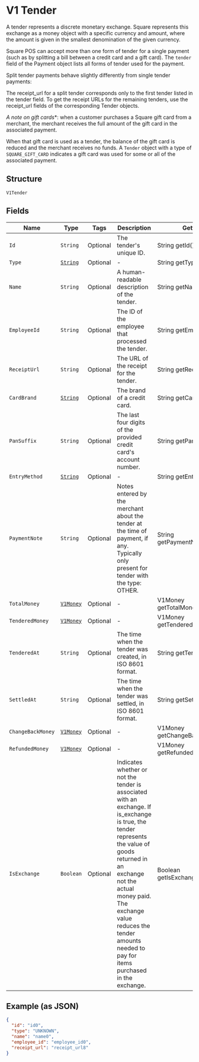 
# V1 Tender

A tender represents a discrete monetary exchange. Square represents this
exchange as a money object with a specific currency and amount, where the
amount is given in the smallest denomination of the given currency.

Square POS can accept more than one form of tender for a single payment (such
as by splitting a bill between a credit card and a gift card). The `tender`
field of the Payment object lists all forms of tender used for the payment.

Split tender payments behave slightly differently from single tender payments:

The receipt_url for a split tender corresponds only to the first tender listed
in the tender field. To get the receipt URLs for the remaining tenders, use
the receipt_url fields of the corresponding Tender objects.

*A note on gift cards**: when a customer purchases a Square gift card from a
merchant, the merchant receives the full amount of the gift card in the
associated payment.

When that gift card is used as a tender, the balance of the gift card is
reduced and the merchant receives no funds. A `Tender` object with a type of
`SQUARE_GIFT_CARD` indicates a gift card was used for some or all of the
associated payment.

## Structure

`V1Tender`

## Fields

| Name | Type | Tags | Description | Getter |
|  --- | --- | --- | --- | --- |
| `Id` | `String` | Optional | The tender's unique ID. | String getId() |
| `Type` | [`String`](../../doc/models/v1-tender-type.md) | Optional | - | String getType() |
| `Name` | `String` | Optional | A human-readable description of the tender. | String getName() |
| `EmployeeId` | `String` | Optional | The ID of the employee that processed the tender. | String getEmployeeId() |
| `ReceiptUrl` | `String` | Optional | The URL of the receipt for the tender. | String getReceiptUrl() |
| `CardBrand` | [`String`](../../doc/models/v1-tender-card-brand.md) | Optional | The brand of a credit card. | String getCardBrand() |
| `PanSuffix` | `String` | Optional | The last four digits of the provided credit card's account number. | String getPanSuffix() |
| `EntryMethod` | [`String`](../../doc/models/v1-tender-entry-method.md) | Optional | - | String getEntryMethod() |
| `PaymentNote` | `String` | Optional | Notes entered by the merchant about the tender at the time of payment, if any. Typically only present for tender with the type: OTHER. | String getPaymentNote() |
| `TotalMoney` | [`V1Money`](../../doc/models/v1-money.md) | Optional | - | V1Money getTotalMoney() |
| `TenderedMoney` | [`V1Money`](../../doc/models/v1-money.md) | Optional | - | V1Money getTenderedMoney() |
| `TenderedAt` | `String` | Optional | The time when the tender was created, in ISO 8601 format. | String getTenderedAt() |
| `SettledAt` | `String` | Optional | The time when the tender was settled, in ISO 8601 format. | String getSettledAt() |
| `ChangeBackMoney` | [`V1Money`](../../doc/models/v1-money.md) | Optional | - | V1Money getChangeBackMoney() |
| `RefundedMoney` | [`V1Money`](../../doc/models/v1-money.md) | Optional | - | V1Money getRefundedMoney() |
| `IsExchange` | `Boolean` | Optional | Indicates whether or not the tender is associated with an exchange. If is_exchange is true, the tender represents the value of goods returned in an exchange not the actual money paid. The exchange value reduces the tender amounts needed to pay for items purchased in the exchange. | Boolean getIsExchange() |

## Example (as JSON)

```json
{
  "id": "id0",
  "type": "UNKNOWN",
  "name": "name0",
  "employee_id": "employee_id0",
  "receipt_url": "receipt_url8"
}
```

